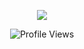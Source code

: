 
<p align="center"> <img src = "https://discord.c99.nl/widget/theme-4/978750269481418792.png" /> </p>
<p align="center"> <img src="https://gpvc.arturio.dev/sayborduu" alt="Profile Views" /> </p>
